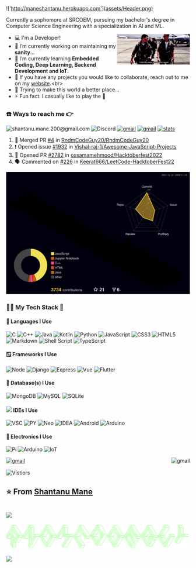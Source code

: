 !['http://maneshantanu.herokuapp.com'](assets/Header.png)

Currently a sophomore at SRCOEM, pursuing my bachelor's degree in Computer Science Engineering with a specialization in AI and ML.

<img align='right' src='assets/high-five.gif' width='200'>

- 💻 I'm a Developer! <br>
- 🔭 I’m currently working on maintaining my **sanity**... <br>
- 🌱 I’m currently learning **Embedded Coding, Deep Learning, Backend Development and IoT.** <br>
- 👯 If you have any projects you would like to collaborate, reach out to me on my [website]('https://maneshantanu.herokuapp.com').<br>
- 🚵 Trying to make this world a better place... <br>
- ⚡ Fun fact: I casually like to play the 🎹 <br>

### ☎️ Ways to reach me 👉

![shantanu.mane.200@gmail.com](https://img.shields.io/badge/Gmail-D14836?style=for-the-badge&logo=gmail&logoColor=white)
![Discord](https://img.shields.io/badge/%3CRndmRadiowave20%3E-%237289DA.svg?style=for-the-badge&logo=discord&logoColor=white)
[<img alt="gmail" src="https://img.shields.io/badge/shantheman.20-%23E4405F.svg?style=for-the-badge&logo=Instagram&logoColor=white" />](https://www.instagram.com/shantheman.20/)
[<img alt="gmail" src="https://img.shields.io/badge/LinkedIn-0077B5?style=for-the-badge&logo=linkedin&logoColor=white" />](https://in.linkedin.com/in/rndmguy20)
[<img alt="stats" src="https://img.shields.io/badge/GitHub-181717.svg?style=for-the-badge&logo=GitHub&logoColor=white" />](https://profile-summary-for-github.com/user/RndmCodeGuy20)

<!--START_SECTION:activity-->

1. 🎉 Merged PR [#4](https://github.com/RndmCodeGuy20/RndmCodeGuy20/pull/4) in [RndmCodeGuy20/RndmCodeGuy20](https://github.com/RndmCodeGuy20/RndmCodeGuy20)
2. ❗️ Opened issue [#1932](https://github.com/Vishal-raj-1/Awesome-JavaScript-Projects/issues/1932) in [Vishal-raj-1/Awesome-JavaScript-Projects](https://github.com/Vishal-raj-1/Awesome-JavaScript-Projects)
3. 💪 Opened PR [#2782](https://github.com/ossamamehmood/Hacktoberfest2022/pull/2782) in [ossamamehmood/Hacktoberfest2022](https://github.com/ossamamehmood/Hacktoberfest2022)
4. 🗣 Commented on [#226](https://github.com/Keerat666/LeetCode-HacktoberFest22/issues/226) in [Keerat666/LeetCode-HacktoberFest22](https://github.com/Keerat666/LeetCode-HacktoberFest22)
<!--END_SECTION:activity-->

![](./profile-3d-contrib/profile-night-rainbow.svg)

<!---<img align='right' src='https://spotify-github-profile.vercel.app/api/view.svg?uid=vn07i7j19cx52zx7o8rotbm8b&cover_image=true&theme=default&bar_color=53b14f&bar_color_cover=true' width='200'>-->

### 🧑‍💻 My Tech Stack 🤖

#### 🎃 Languages I Use

![C](https://img.shields.io/badge/c-%2300599C.svg?style=for-the-badge&logo=c&logoColor=white)
![C++](https://img.shields.io/badge/c++-%2300599C.svg?style=for-the-badge&logo=c%2B%2B&logoColor=white)
![Java](https://img.shields.io/badge/java-%23ED8B00.svg?style=for-the-badge&logo=java&logoColor=white)
![Kotlin](https://img.shields.io/badge/Kotlin-0095D5?&style=for-the-badge&logo=kotlin&logoColor=white)
![Python](https://img.shields.io/badge/python-3670A0?style=for-the-badge&logo=python&logoColor=ffdd54)
![JavaScript](https://img.shields.io/badge/javascript-%23323330.svg?style=for-the-badge&logo=javascript&logoColor=%23F7DF1E)
![CSS3](https://img.shields.io/badge/css3-%231572B6.svg?style=for-the-badge&logo=css3&logoColor=white)
![HTML5](https://img.shields.io/badge/html5-%23E34F26.svg?style=for-the-badge&logo=html5&logoColor=white)
![Markdown](https://img.shields.io/badge/markdown-%23000000.svg?style=for-the-badge&logo=markdown&logoColor=white)
![Shell Script](https://img.shields.io/badge/shell_script-%23121011.svg?style=for-the-badge&logo=gnu-bash&logoColor=white)
![TypeScript](https://img.shields.io/badge/typescript-%23007ACC.svg?style=for-the-badge&logo=typescript&logoColor=white)

#### 🪟 Frameworks I Use

![Node](https://img.shields.io/badge/Node.js-43853D?style=for-the-badge&logo=node.js&logoColor=white)
![Django](https://img.shields.io/badge/django-%23092E20.svg?style=for-the-badge&logo=django&logoColor=white)
![Express](https://img.shields.io/badge/Express.js-404D59?style=for-the-badge)
![Vue](https://img.shields.io/badge/Vue.js-35495E?style=for-the-badge&logo=vue.js&logoColor=4FC08D)
![Flutter](https://img.shields.io/badge/Flutter-02569B?style=for-the-badge&logo=flutter&logoColor=white)

#### 💾 Database(s) I Use

![MongoDB](https://img.shields.io/badge/MongoDB-4EA94B?style=for-the-badge&logo=mongodb&logoColor=white)
![MySQL](https://img.shields.io/badge/MySQL-005C84?style=for-the-badge&logo=mysql&logoColor=white)
![SQLite](https://img.shields.io/badge/SQLite-07405E?style=for-the-badge&logo=sqlite&logoColor=white)

#### <img src="https://c.tenor.com/y2JXkY1pXkwAAAAM/cat-computer.gif" width="40"> IDEs I Use

![VSC](https://img.shields.io/badge/Visual_Studio_Code-0078D4?style=for-the-badge&logo=visual%20studio%20code&logoColor=white)
![PY](https://img.shields.io/badge/PyCharm-000000.svg?&style=for-the-badge&logo=PyCharm&logoColor=white)
![Neo](https://img.shields.io/badge/NeoVim-%2357A143.svg?&style=for-the-badge&logo=neovim&logoColor=white)
![IDEA](https://img.shields.io/badge/IntelliJ_IDEA-000000.svg?style=for-the-badge&logo=intellij-idea&logoColor=white)
![Android](https://img.shields.io/badge/Android_Studio-3DDC84?style=for-the-badge&logo=android-studio&logoColor=white)
![Arduino](https://img.shields.io/badge/Arduino_IDE-00979D?style=for-the-badge&logo=arduino&logoColor=white)

#### 🦿 Electronics I Use

![Pi](https://img.shields.io/badge/Raspberry%20Pi-A22846?style=for-the-badge&logo=Raspberry%20Pi&logoColor=white)
![Arduino](https://img.shields.io/badge/Arduino-00979D?style=for-the-badge&logo=Arduino&logoColor=white)
![IoT](https://img.shields.io/badge/espressif-E7352C?style=for-the-badge&logo=espressif&logoColor=white)

[<img alt="gmail" src="https://github-readme-stats.vercel.app/api/top-langs/?username=RndmCodeGuy20&theme=onedark&hide_border=false&include_all_commits=true&count_private=true&layout=compact&hide=jupyter%20notebook,html" align="right" />](https://profile-summary-for-github.com/user/RndmCodeGuy20)

[<img alt="gmail" src="https://github-readme-stats.vercel.app/api?username=RndmCodeGuy20&theme=onedark" width='450'/>](https://profile-summary-for-github.com/user/RndmCodeGuy20)

<img alt="Vistiors" src="https://visitor-badge.laobi.icu/badge?page_id=RndmCodeGuy20.RndmCodeGuy20" align="center"/>

## ⭐️ From [Shantanu Mane](https://github.com/RndmCodeGuy20/RndmCodeGuy20)

<br />
<img src="https://imgur.com/rilHVxA.png"/>

![](assets/RndmCodeGuy20.png)
<!-- #image --><img align="center" src="https://apod.nasa.gov/apod/image/2209/FairyPillar_Hubble_960.jpg"></br><!-- #end -->
